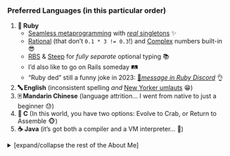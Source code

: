 ### Preferred Languages (in this particular order)
1. **💎 Ruby**
   * [Seamless metaprogramming](https://rubyapi.org/o/Module) with [_real_ singletons](https://ruby-doc.org/current/syntax/modules_and_classes_rdoc.html#label-Singleton+Classes) ✨
   * [Rational](https://rubyapi.org/o/Rational) (that don’t `0.1 * 3 != 0.3`!) and [Complex](https://rubyapi.org/o/Complex) numbers built-in 😎
   * [RBS](https://github.com/ruby/rbs) & [Steep](https://github.com/soutaro/steep) for *fully separate* optional typing 📚
   * I’d also like to go on Rails someday 🛤️
   * “Ruby ded” still a funny joke in 2023: [🔗*message in Ruby Discord*](https://ptb.discord.com/channels/518658712081268738/961143805694849044/1147496087259725897) 👌
2. **🔤 English** (inconsistent spelling *and* [New Yorker umlauts](https://www.newyorker.com/culture/culture-desk/the-curse-of-the-diaeresis) 😁)
3. **🀄 Mandarin Chinese** (language attrition… I went from native to just a beginner 😓)
4. **🔣 C** (In this world, you have two options: Evolve to Crab, or Return to Assemble 🐵)
5. **☕ Java** (it’s got both a compiler and a VM interpreter… 🤨)

<details><summary>[expand/collapse the rest of the About Me]</summary>

![Languages by File Size Totals](https://github-readme-stats.vercel.app/api/top-langs/?username=ParadoxV5&cache_seconds=86400&layout=compact&langs_count=16&custom_title=Languages%20by%20File%20Size%20Totals&theme=transparent)

### Other stuff I play occasionally (ordered by est. frequency)
1. 🎼 [MuseScore](https://github.com/musescore/MuseScore)
2. ♾️ Mathematics & (basic) Calculus
3. 💡 [Arduino](https://github.com/arduino/arduino-cli) UNO [Starter Kit](https://store.arduino.cc/products/arduino-starter-kit-multi-language)
4. 📚 Microsoft Office

### Some stuff I used to play (no particular order)
* ⛵ Jakarta EE (formerly Java EE)
* 🖥️ HTML-CSS-JS
* 💽 Oracle Database & PL/SQL
* 📐 [SketchUp](https://help.sketchup.com/make-access)

</details>
